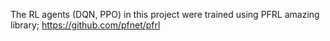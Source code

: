 The RL agents (DQN, PPO) in this project were trained using PFRL amazing library; https://github.com/pfnet/pfrl
